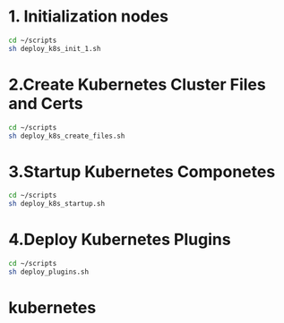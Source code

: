 # 1. Initialization nodes

```sh
cd ~/scripts
sh deploy_k8s_init_1.sh
```



# 2.Create Kubernetes Cluster Files and Certs

```sh
cd ~/scripts
sh deploy_k8s_create_files.sh
```



# 3.Startup Kubernetes Componetes

```sh
cd ~/scripts
sh deploy_k8s_startup.sh
```



# 4.Deploy Kubernetes Plugins

```sh
cd ~/scripts
sh deploy_plugins.sh
```



# kubernetes

